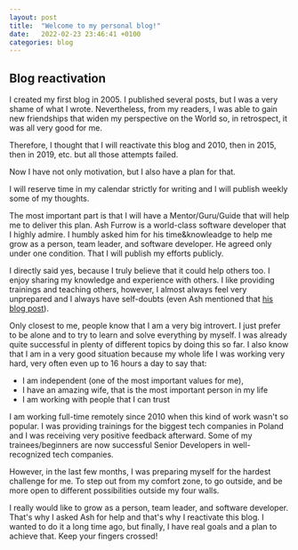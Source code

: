 ```yaml
---
layout: post
title:  "Welcome to my personal blog!"
date:   2022-02-23 23:46:41 +0100
categories: blog
---
```


## Blog reactivation

I created my first blog in 2005. I published several posts, but I was a very shame of what I wrote. Nevertheless, from my readers, I was able to gain new friendships that widen my perspective on the World so, in retrospect, it was all very good for me.

Therefore, I thought that I will reactivate this blog and 2010, then in 2015, then in 2019, etc. but all those attempts failed.

Now I have not only motivation, but I also have a plan for that.

I will reserve time in my calendar strictly for writing and I will publish weekly some of my thoughts.

The most important part is that I will have a Mentor/Guru/Guide that will help me to deliver this plan. Ash Furrow is a world-class software developer that I highly admire. I humbly asked him for his time&knowleadge to help me grow as a person, team leader, and software developer. He agreed only under one condition. That I will publish my efforts publicly.

I directly said yes, because I truly believe that it could help others too. I enjoy sharing my knowledge and experience with others. I like providing trainings and teaching others, however, I almost always feel very unprepared and I always have self-doubts (even Ash mentioned that [his blog post](https://ashfurrow.com/blog/normalizing-struggle/)).

Only closest to me, people know that I am a very big introvert. I just prefer to be alone and to try to learn and solve everything by myself. I was already quite successful in plenty of different topics by doing this so far. I also know that I am in a very good situation because my whole life I was working very hard, very often even up to 16 hours a day to say that:

- I am independent (one of the most important values for me),
- I have an amazing wife, that is the most important person in my life
- I am working with people that I can trust

I am working full-time remotely since 2010 when this kind of work wasn't so popular. I was providing trainings for the biggest tech companies in Poland and I was receiving very positive feedback afterward.
Some of my trainees/beginners are now successful Senior Developers in well-recognized tech companies.

However, in the last few months, I was preparing myself for the hardest challenge for me. To step out from my comfort zone, to go outside, and be more open to different possibilities outside my four walls. 

I really would like to grow as a person, team leader, and software developer. That's why I asked Ash for help and that's why I reactivate this blog. I wanted to do it a long time ago, but finally, I have real goals and a plan to achieve that. Keep your fingers crossed!

